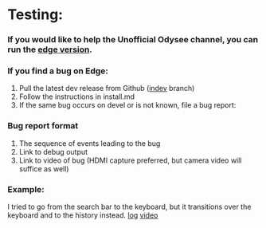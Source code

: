 # Testing:
### If you would like to help the Unofficial Odysee channel, you can run the [edge version](https://my.roku.com/account/add?channel=odyseeunofficialedge).

### If you find a bug on Edge:
1. Pull the latest dev release from Github ([indev](https://github.com/lbryio/odysee-roku/tree/indev) branch)
1. Follow the instructions in install.md
1. If the same bug occurs on devel or is not known, file a bug report:

### Bug report format
1. The sequence of events leading to the bug
1. Link to debug output
1. Link to video of bug (HDMI capture preferred, but camera video will suffice as well)

### Example:

I tried to go from the search bar to the keyboard, but it transitions over the keyboard and to the history instead.
[log](https://halitesoftware.com/examplelog.txt)
[video](https://halitesoftware.com/examplevideo.mkv)